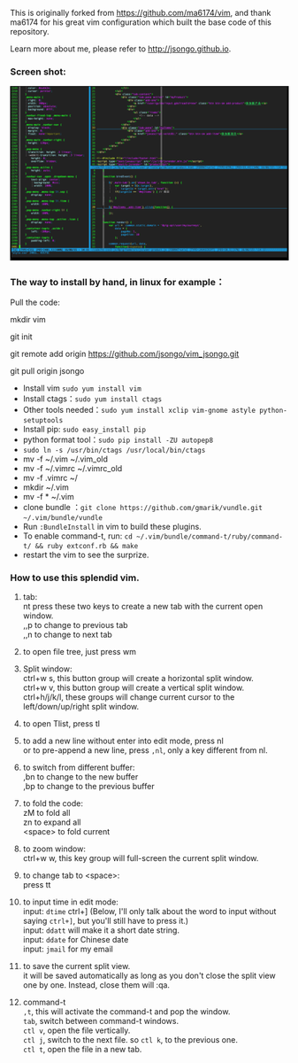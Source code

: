 This is originally forked from https://github.com/ma6174/vim, and thank ma6174 for his great vim configuration which built the base code of this repository.

Learn more about me, please refer to http://jsongo.github.io.

### Screen shot:

![screenshot.png](screenshot.png)

### The way to install by hand, in linux for example：

Pull the code:

mkdir vim

git init 

git remote add origin https://github.com/jsongo/vim_jsongo.git

git pull origin jsongo

- Install vim `sudo yum install vim`
- Install ctags：`sudo yum install ctags`
- Other tools needed：`sudo yum install xclip vim-gnome astyle python-setuptools`
- Install pip: `sudo easy_install pip`
- python format tool：`sudo pip install -ZU autopep8`
- `sudo ln -s /usr/bin/ctags /usr/local/bin/ctags`
- mv -f ~/.vim ~/.vim_old
- mv -f ~/.vimrc ~/.vimrc_old
- mv -f .vimrc ~/
- mkdir ~/.vim
- mv -f * ~/.vim
- clone bundle ：`git clone https://github.com/gmarik/vundle.git ~/.vim/bundle/vundle`
- Run `:BundleInstall` in vim to build these plugins.
- To enable command-t, run: `cd ~/.vim/bundle/command-t/ruby/command-t/ && ruby extconf.rb && make`
- restart the vim to see the surprize.

### How to use this splendid vim.
1. tab:  
    nt  press these two keys to create a new tab with the current open window.  
    ,,p to change to previous tab  
    ,,n to change to next tab  

2. to open file tree, just press wm  

3. Split window:  
    ctrl+w s, this button group will create a horizontal split window.  
    ctrl+w v, this button group will create a vertical split window.  
    ctrl+h/j/k/l, these groups will change current cursor to the left/down/up/right split window.  

4. to open Tlist, press tl  

5. to add a new line without enter into edit mode, press nl  
    or to pre-append a new line, press `,nl`, only a key different from nl.  

6. to switch from different buffer:  
    ,bn to change to the new buffer  
    ,bp to change to the previous buffer  

7. to fold the code:  
    zM to fold all  
    zn to expand all  
    \<space\> to fold current  

8. to zoom window:  
    ctrl+w w,  this key group will full-screen the current split window.  

9. to change tab to \<space\>:  
    press tt  

10. to input time in edit mode:  
    input: `dtime` ctrl+] (Below, I'll only talk about the word to input without saying `ctrl+]`, but you'll still have to press it.)  
    input: `ddatt` will make it a short date string.  
    input: `ddate` for Chinese date  
    input: `jmail` for my email  

11. to save the current split view.  
    it will be saved automatically as long as you don't close the split view one by one. Instead, close them will :qa.  

12. command-t  
    `,t`, this will activate the command-t and pop the window.  
    `tab`, switch between command-t windows.  
    `ctl v`, open the file vertically.  
    `ctl j`, switch to the next file. so `ctl k`, to the previous one.  
    `ctl t`, open the file in a new tab.  
    
